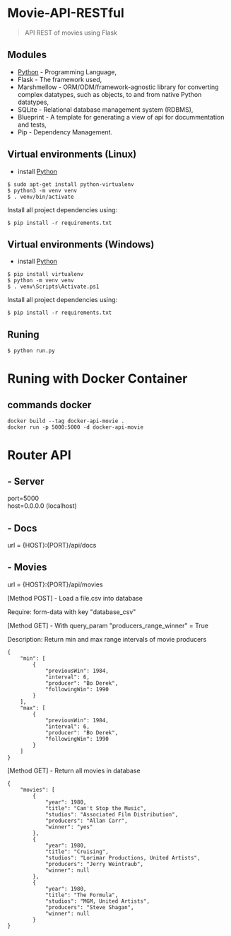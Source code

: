 # Movie-API-RESTful
> API REST of movies using Flask

## Modules

- [Python](https://www.python.org/downloads/) - Programming Language,
- Flask - The framework used,
- Marshmellow - ORM/ODM/framework-agnostic library for converting complex datatypes, such as objects, to and from native Python datatypes,
- SQLite - Relational database management system (RDBMS),
- Blueprint - A template for generating a view of api for docummentation and tests,
- Pip - Dependency Management.

## Virtual environments (Linux)
- install [Python](https://www.python.org/downloads/)
```
$ sudo apt-get install python-virtualenv
$ python3 -m venv venv
$ . venv/bin/activate
```
Install all project dependencies using:
```
$ pip install -r requirements.txt
```
## Virtual environments (Windows)
- install [Python](https://www.python.org/downloads/)
```
$ pip install virtualenv
$ python -m venv venv
$ . venv\Scripts\Activate.ps1
```
Install all project dependencies using:
```
$ pip install -r requirements.txt
```
## Runing

```
$ python run.py
```
# Runing with Docker Container
## commands docker
```
docker build --tag docker-api-movie .   
docker run -p 5000:5000 -d docker-api-movie   
```

# Router API

## - Server 
port=5000 \
host=0.0.0.0 (localhost) 

## - Docs
url = {HOST}:{PORT}/api/docs

## - Movies
url = {HOST}:{PORT}/api/movies

[Method POST] - Load a file.csv into database

Require: form-data with key "database_csv"

[Method GET] - With query_param "producers_range_winner" = True

Description: Return min and max range intervals of movie producers
```
{
    "min": [
        {
            "previousWin": 1984,
            "interval": 6,
            "producer": "Bo Derek",
            "followingWin": 1990
        }
    ],
    "max": [
        {
            "previousWin": 1984,
            "interval": 6,
            "producer": "Bo Derek",
            "followingWin": 1990
        }
    ]
}
```

[Method GET] - Return all movies in database
```
{
    "movies": [
        {
            "year": 1980,
            "title": "Can't Stop the Music",
            "studios": "Associated Film Distribution",
            "producers": "Allan Carr",
            "winner": "yes"
        },
        {
            "year": 1980,
            "title": "Cruising",
            "studios": "Lorimar Productions, United Artists",
            "producers": "Jerry Weintraub",
            "winner": null
        },
        {
            "year": 1980,
            "title": "The Formula",
            "studios": "MGM, United Artists",
            "producers": "Steve Shagan",
            "winner": null
        }
}
```

